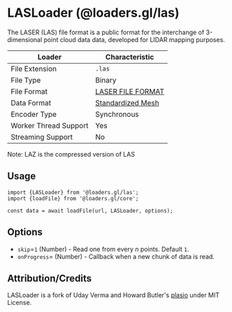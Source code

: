 # LASLoader (@loaders.gl/las)

The LASER (LAS) file format is a public format for the interchange of 3-dimensional point cloud data data, developed for LIDAR mapping purposes.

| Loader                     | Characteristic |
| ---                        | ---            |
| File Extension             | `.las`|`.laz`  |
| File Type                  | Binary         |
| File Format                | [LASER FILE FORMAT](https://www.asprs.org/divisions-committees/lidar-division/laser-las-file-format-exchange-activities) |
| Data Format                | [Standardized Mesh](docs/api-reference/mesh-loaders/category-mesh.md) |
| Encoder Type               | Synchronous    |
| Worker Thread Support      | Yes            |
| Streaming Support          | No             |

Note: LAZ is the compressed version of LAS


## Usage

```
import {LASLoader} from '@loaders.gl/las';
import {loadFile} from '@loaders.gl/core';

const data = await loadFile(url, LASLoader, options);
```

## Options

- `skip`=`1` (Number) - Read one from every *n* points. Default `1`.
- `onProgress`= (Number) -  Callback when a new chunk of data is read.


## Attribution/Credits

LASLoader is a fork of Uday Verma and Howard Butler's [plasio](https://github.com/verma/plasio/) under MIT License.
